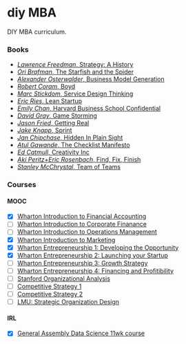# diy MBA
DIY MBA curriculum.

### Books
- [_Lawrence Freedman_, Strategy: A History](https://www.amazon.com/Strategy-History-Lawrence-Freedman/dp/1501227726)
- [_Ori Brafman_, The Starfish and the Spider](http://amzn.to/2fRcomG)
- [_Alexander Osterwalder_, Business Model Generation](http://amzn.to/2gQsaxU)
- [_Robert Coram_, Boyd](http://amzn.to/2gx6RB2)
- [_Marc Stickdom_, Service Design Thinking](http://amzn.to/2gQsDAm)
- [_Eric Ries_, Lean Startup](http://amzn.to/2h41Uka)
- [_Emily Chan_, Harvard Business School Confidential](http://amzn.to/2fR4uK6)
- [_David Gray_, Game Storming](http://amzn.to/2gx5oe3)
- [_Jason Fried_, Getting Real](http://amzn.to/2fVcZz1)
- [_Jake Knapp_, Sprint](http://amzn.to/2h484AV)
- [_Jan Chipchase_, Hidden In Plain Sight](http://amzn.to/2fVf0ve)
- [_Atul Gawande_, The Checklist Manifesto](http://amzn.to/2gQI77c)
- [_Ed Catmull_, Creativity Inc](http://amzn.to/2gx1rG0)
- [_Aki Peritz+Eric Rosenbach_, Find, Fix, Finish](http://amzn.to/2gQrEzY)
- [_Stanley McChrystal_, Team of Teams](http://amzn.to/2fR1flS)

### Courses
#### MOOC
- [x] [Wharton Introduction to Financial Accounting](https://www.coursera.org/learn/wharton-accounting)
- [ ] [Wharton Introduction to Corporate Finanance](https://www.coursera.org/learn/wharton-finance)
- [ ] [Wharton Introduction to Operations Management](https://www.coursera.org/learn/wharton-operations)
- [x] [Wharton Introduction to Marketing](https://www.coursera.org/learn/wharton-marketing)
- [x] [Wharton Entrepreneurship 1: Developing the Opportunity](https://www.coursera.org/learn/wharon-entrepreneurship-opportunity)
- [x] [Wharton Entrepreneurship 2: Launching your Startup](https://www.coursera.org/learn/wharton-launching-startup)
- [ ] [Wharton Entrepreneurship 3: Growth Strategy](https://www.coursera.org/learn/growth-strategy)
- [ ] [Wharton Entrepreneurship 4: Financing and Profitibility](https://www.coursera.org/learn/wharon-entrepreneurship-financing-profitabilty)
- [ ] [Stanford Organizational Analysis](https://www.coursera.org/learn/organizational-analysis)
- [ ] [Competitive Strategy 1](https://www.coursera.org/learn/competitive-strategy)
- [ ] [Competitive Strategy 2](https://www.coursera.org/learn/advanced-competitive-strategy)
- [ ] [LMU: Strategic Organization Design](https://www.coursera.org/learn/organization-design)

#### IRL
- [x] [General Assembly Data Science 11wk course](https://generalassemb.ly/education/data-science)
